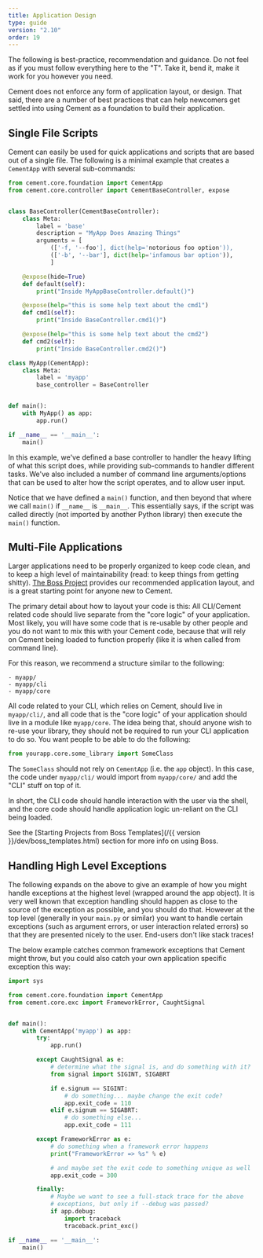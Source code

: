 ```yaml
---
title: Application Design
type: guide
version: "2.10"
order: 19
---
```


<p class="tip-info">
The following is best-practice, recommendation and guidance.  Do not feel as if you must follow everything here to the "T".  Take it, bend it, make it work for you however you need.
</p>

Cement does not enforce any form of application layout, or design.  That said, there are a number of best practices that can help newcomers get settled into using Cement as a foundation to build their application.

## Single File Scripts

Cement can easily be used for quick applications and scripts that are based out of a single file.  The following is a minimal example that creates a `CementApp` with several sub-commands:

```python
from cement.core.foundation import CementApp
from cement.core.controller import CementBaseController, expose


class BaseController(CementBaseController):
    class Meta:
        label = 'base'
        description = "MyApp Does Amazing Things"
        arguments = [
            (['-f, '--foo'], dict(help='notorious foo option')),
            (['-b', '--bar'], dict(help='infamous bar option')),
            ]

    @expose(hide=True)
    def default(self):
        print("Inside MyAppBaseController.default()")

    @expose(help="this is some help text about the cmd1")
    def cmd1(self):
        print("Inside BaseController.cmd1()")

    @expose(help="this is some help text about the cmd2")
    def cmd2(self):
        print("Inside BaseController.cmd2()")

class MyApp(CementApp):
    class Meta:
        label = 'myapp'
        base_controller = BaseController


def main():
    with MyApp() as app:
        app.run()

if __name__ == '__main__':
    main()
```

In this example, we've defined a base controller to handler the heavy lifting of what this script does, while providing sub-commands to handler different tasks.  We've also included a number of command line arguments/options that can be used to alter how the script operates, and to allow user input.

Notice that we have defined a `main()` function, and then beyond that where we call `main()` if `__name__` is `__main__`.  This essentially says, if the script was called directly (not imported by another Python library) then execute the `main()` function.


## Multi-File Applications

Larger applications need to be properly organized to keep code clean, and to keep a high level of maintainability (read: to keep things from getting shitty). [The Boss Project](https://boss.readthedocs.io) provides our recommended application layout, and is a great starting point for anyone new to Cement.

The primary detail about how to layout your code is this:  All CLI/Cement related code should live separate from the "core logic" of your application. Most likely, you will have some code that is re-usable by other people and you do not want to mix this with your Cement code, because that will rely on Cement being loaded to function properly (like it is when called from command line).

For this reason, we recommend a structure similar to the following:

```
- myapp/
- myapp/cli
- myapp/core
```

All code related to your CLI, which relies on Cement, should live in `myapp/cli/`, and all code that is the "core logic" of your application should live in a module like `myapp/core`.  The idea being that, should anyone wish to re-use your library, they should not be required to run your CLI application to do so.  You want people to be able to do the following:

```python
from yourapp.core.some_library import SomeClass
```

The `SomeClass` should not rely on `CementApp` (i.e. the `app` object). In this case, the code under `myapp/cli/` would import from `myapp/core/` and add the "CLI" stuff on top of it.

In short, the CLI code should handle interaction with the user via the shell, and the core code should handle application logic un-reliant on the CLI being loaded.

See the [Starting Projects from Boss Templates](/{{ version }}/dev/boss_templates.html) section for more info on using Boss.


## Handling High Level Exceptions

The following expands on the above to give an example of how you might handle exceptions at the highest level (wrapped around the app object).  It is very well known that exception handling should happen as close to the source of the exception as possible, and you should do that.  However at the top level (generally in your `main.py` or similar) you want to handle certain exceptions (such as argument errors, or user interaction related errors) so that they are presented nicely to the user.  End-users don't like stack traces!

The below example catches common framework exceptions that Cement might throw, but you could also catch your own application specific exception this way:

```python
import sys

from cement.core.foundation import CementApp
from cement.core.exc import FrameworkError, CaughtSignal


def main():
    with CementApp('myapp') as app:
        try:
            app.run()

        except CaughtSignal as e:
            # determine what the signal is, and do something with it?
            from signal import SIGINT, SIGABRT

            if e.signum == SIGINT:
                # do something... maybe change the exit code?
                app.exit_code = 110
            elif e.signum == SIGABRT:
                # do something else...
                app.exit_code = 111

        except FrameworkError as e:
            # do something when a framework error happens
            print("FrameworkError => %s" % e)

            # and maybe set the exit code to something unique as well
            app.exit_code = 300

        finally:
            # Maybe we want to see a full-stack trace for the above
            # exceptions, but only if --debug was passed?
            if app.debug:
                import traceback
                traceback.print_exc()

if __name__ == '__main__':
    main()
```
